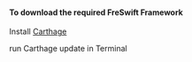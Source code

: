 #### To download the required FreSwift Framework

Install [Carthage](https://github.com/Carthage/Carthage)  
 
run Carthage update in Terminal
